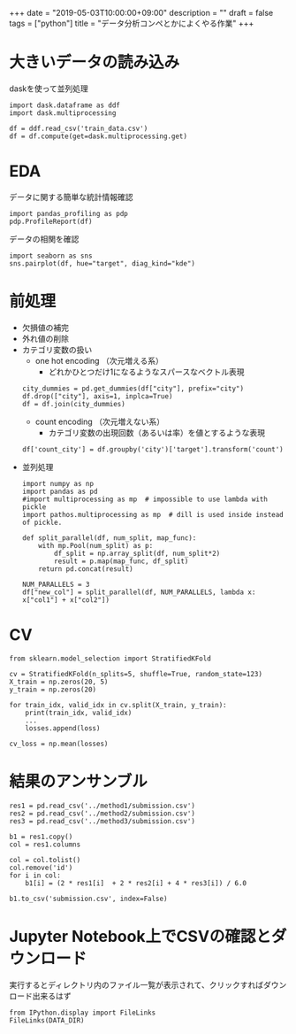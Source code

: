+++
date = "2019-05-03T10:00:00+09:00"
description = ""
draft = false
tags = ["python"]
title = "データ分析コンペとかによくやる作業"
+++

# 大きいデータの読み込み

daskを使って並列処理

```
import dask.dataframe as ddf
import dask.multiprocessing

df = ddf.read_csv('train_data.csv')
df = df.compute(get=dask.multiprocessing.get)
```

# EDA

データに関する簡単な統計情報確認

```
import pandas_profiling as pdp
pdp.ProfileReport(df)
```

データの相関を確認

```
import seaborn as sns
sns.pairplot(df, hue="target", diag_kind="kde")
```

# 前処理

- 欠損値の補完
- 外れ値の削除
- カテゴリ変数の扱い
  - one hot encoding （次元増える系）
    - どれかひとつだけ1になるようなスパースなベクトル表現
  ```
  city_dummies = pd.get_dummies(df["city"], prefix="city")
  df.drop(["city"], axis=1, inplca=True)
  df = df.join(city_dummies)
  ```
  - count encoding （次元増えない系）
    - カテゴリ変数の出現回数（あるいは率）を値とするような表現
  ```
  df['count_city'] = df.groupby('city')['target'].transform('count')
  ```
- 並列処理
  ```
  import numpy as np
  import pandas as pd
  #import multiprocessing as mp  # impossible to use lambda with pickle
  import pathos.multiprocessing as mp  # dill is used inside instead of pickle.

  def split_parallel(df, num_split, map_func):
      with mp.Pool(num_split) as p:
          df_split = np.array_split(df, num_split*2)
          result = p.map(map_func, df_split)
      return pd.concat(result)

  NUM_PARALLELS = 3
  df["new_col"] = split_parallel(df, NUM_PARALLELS, lambda x: x["col1"] + x["col2"])
  ```

# CV

```
from sklearn.model_selection import StratifiedKFold

cv = StratifiedKFold(n_splits=5, shuffle=True, random_state=123)
X_train = np.zeros(20, 5)
y_train = np.zeros(20)

for train_idx, valid_idx in cv.split(X_train, y_train):
    print(train_idx, valid_idx)
    ...
    losses.append(loss)

cv_loss = np.mean(losses)
```

# 結果のアンサンブル

```
res1 = pd.read_csv('../method1/submission.csv')
res2 = pd.read_csv('../method2/submission.csv')
res3 = pd.read_csv('../method3/submission.csv')

b1 = res1.copy()
col = res1.columns

col = col.tolist()
col.remove('id')
for i in col:
    b1[i] = (2 * res1[i]  + 2 * res2[i] + 4 * res3[i]) / 6.0

b1.to_csv('submission.csv', index=False)
```

# Jupyter Notebook上でCSVの確認とダウンロード

実行するとディレクトリ内のファイル一覧が表示されて、クリックすればダウンロード出来るはず

```
from IPython.display import FileLinks
FileLinks(DATA_DIR)
```
